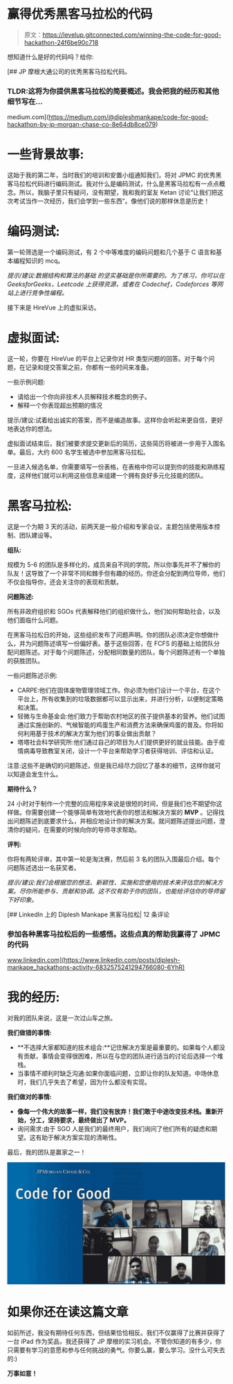 # 赢得优秀黑客马拉松的代码

> 原文：<https://levelup.gitconnected.com/winning-the-code-for-good-hackathon-24f6be90c718>

想知道什么是好的代码吗？给你:

[](https://medium.com/@dipleshmankape/code-for-good-hackathon-by-jp-morgan-chase-co-8e64db8ce079) [## JP 摩根大通公司的优秀黑客马拉松代码。

### TLDR:这将为你提供黑客马拉松的简要概述。我会把我的经历和其他细节写在…

medium.com](https://medium.com/@dipleshmankape/code-for-good-hackathon-by-jp-morgan-chase-co-8e64db8ce079) 

# **一些背景故事:**

这始于我的第二年，当时我们的培训和安置小组通知我们，将对 JPMC 的优秀黑客马拉松代码进行编码测试。我对什么是编码测试，什么是黑客马拉松有一点点概念。所以，我脑子里只有疑问，没有期望，我和我的室友 Ketan 讨论“让我们把这次考试当作一次经历，我们会学到一些东西”。像他们说的那样休息是历史！

# 编码测试:

第一轮筛选是一个编码测试，有 2 个中等难度的编码问题和几个基于 C 语言和基本编程知识的 mcq。

*提示/建议:数据结构和算法的基础* *的坚实基础是你所需要的。为了练习，你可以在 GeeksforGeeks，Leetcode 上获得资源，或者在 Codechef，Codeforces 等网站上进行竞争性编程。*

接下来是 HireVue 上的虚拟采访。

# 虚拟面试:

这一轮，你要在 HireVue 的平台上记录你对 HR 类型问题的回答。对于每个问题，在记录和提交答案之前，你都有一些时间来准备。

一些示例问题:

*   请给出一个你向非技术人员解释技术概念的例子。
*   解释一个你表现超出预期的情况

提示/建议:试着给出诚实的答案，而不是编造故事。这样你会听起来更自信，更好地表达你的想法。

虚拟面试结束后，我们被要求提交更新后的简历，这些简历将被进一步用于入围名单。最后，大约 600 名学生被选中参加黑客马拉松。

一旦进入候选名单，你需要填写一份表格，在表格中你可以提到你的技能和熟练程度，这样他们就可以利用这些信息来组建一个拥有良好多元化技能的团队。

# 黑客马拉松:

这是一个为期 3 天的活动，前两天是一般介绍和专家会议，主题包括使用版本控制、团队建设等。

**组队:**

规模为 5-6 的团队是多样化的，成员来自不同的学院。所以你事先并不了解你的队友！这导致了一个非常不同和棘手但有趣的经历。你还会分配到两位导师，他们不仅会指导你，还会关注你的表现和贡献。

**问题陈述:**

所有非政府组织和 SGOs 代表解释他们的组织做什么，他们如何帮助社会，以及他们面临什么问题。

在黑客马拉松日的开始，这些组织发布了问题声明。你的团队必须决定你想做什么，并为问题陈述填写一份偏好表。基于这些回答，在 FCFS 的基础上给团队分配问题陈述。对于每个问题陈述，分配相同数量的团队，每个问题陈述有一个单独的获胜团队。

一些问题陈述示例:

*   CARPE:他们在固体废物管理领域工作。你必须为他们设计一个平台，在这个平台上，所有收集到的垃圾数据都可以显示出来，并进行分析，以便制定策略和决策。
*   轻微与生命基金会:他们致力于帮助农村地区的孩子提供基本的营养。他们试图通过实施创新的、气候智能的鸡蛋生产和消费方法来确保鸡蛋的普及。你将如何利用基于技术的解决方案为他们的事业做出贡献？
*   塔塔社会科学研究所:他们通过自己的项目为人们提供更好的就业技能。由于疫情病毒导致教室关闭，设计一个平台来帮助学习者获得培训、评估和认证。

注意:这些不是确切的问题陈述，但是我已经尽力回忆了基本的细节，这样你就可以知道会发生什么。

**期待什么？**

24 小时对于制作一个完整的应用程序来说是很短的时间，但是我们也不期望你这样做。你需要创建一个能够简单有效地代表你的想法和解决方案的 **MVP** 。记得找出问题陈述到底要求什么，并相应地设计你的解决方案。就问题陈述提出问题，澄清你的疑问，在需要的时候向你的导师寻求帮助。

**评判:**

你将有两轮评审，其中第一轮是淘汰赛，然后前 3 名的团队入围最后介绍。每个问题陈述选出一名获奖者。

*提示/建议:我们会根据您的想法、新颖性、实施和您使用的技术来评估您的解决方案。尽你所能参与、贡献和协调。这不仅有助于你的团队，也能给评估你的导师留下好印象。*

[](https://www.linkedin.com/posts/diplesh-mankape_hackathons-activity-6832575241294766080-6YhR) [## LinkedIn 上的 Diplesh Mankape 黑客马拉松| 12 条评论

### 参加各种黑客马拉松后的一些感悟。这些点真的帮助我赢得了 JPMC 的代码

www.linkedin.com](https://www.linkedin.com/posts/diplesh-mankape_hackathons-activity-6832575241294766080-6YhR) 

# 我的经历:

对我的团队来说，这是一次过山车之旅。

**我们做错的事情:**

*   **不选择大家都知道的技术组合:**记住解决方案是最重要的。如果每个人都没有贡献，事情会变得很困难，所以在与您的团队进行适当的讨论后选择一个堆栈。
*   当事情不顺利时缺乏沟通:如果你面临问题，立即让你的队友知道。中场休息时，我们几乎失去了希望，因为什么都没有实现。

**我们做对的事情:**

*   **像每一个伟大的故事一样，我们没有放弃！我们敢于中途改变技术栈。重新开始，分工，坚持要求，最终做出了 MVP。**
*   询问需求:由于 SGO 人是我们的最终用户，我们询问了他们所有的疑虑和期望。这有助于解决方案实现的清晰性。

最后，我的团队是赢家之一！

![](img/0675cde908fa4077693d3394facde772.png)

# 如果你还在读这篇文章

如前所述，我没有期待任何东西，但结果恰恰相反。我们不仅赢得了比赛并获得了一台 iPad 作为奖品，我还获得了 JP 摩根的实习机会。不管你知道的有多少，你只需要有学习的意愿和参与任何挑战的勇气。你要么赢，要么学习。没什么可失去的:)

**万事如意！**
